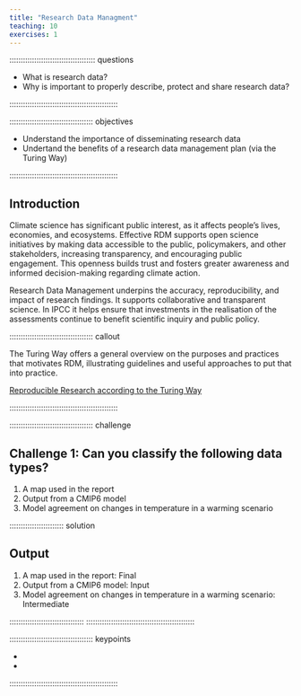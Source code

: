 ```yaml
---
title: "Research Data Managment"
teaching: 10
exercises: 1
---
```


:::::::::::::::::::::::::::::::::::::: questions

- What is research data?
- Why is important to properly describe, protect and share research data?
  
::::::::::::::::::::::::::::::::::::::::::::::::

::::::::::::::::::::::::::::::::::::: objectives

- Understand the importance of disseminating research data
- Undertand the benefits of a research data management plan (via the Turing Way)

::::::::::::::::::::::::::::::::::::::::::::::::


## Introduction

Climate science has significant public interest, as it affects people’s lives, economies, and ecosystems. Effective RDM supports open science initiatives by making data accessible to the public, policymakers, and other stakeholders, increasing transparency, and encouraging public engagement. This openness builds trust and fosters greater awareness and informed decision-making regarding climate action.

Research Data Management underpins the accuracy, reproducibility, and impact of research findings. It supports collaborative and transparent science. In IPCC it helps ensure that investments in the realisation of the assessments continue to benefit scientific inquiry and public policy.

::::::::::::::::::::::::::::::::::::: callout

The Turing Way offers a general overview on the purposes and practices that motivates RDM, illustrating guidelines and useful approaches to put that into practice. 

[Reproducible Research according to the Turing Way](https://book.the-turing-way.org/reproducible-research/rdm/rdm-dmp)


::::::::::::::::::::::::::::::::::::::::::::::::



::::::::::::::::::::::::::::::::::::: challenge

## Challenge 1: Can you classify the following data types?

1. A map used in the report
2. Output from a CMIP6 model
3. Model agreement on changes in temperature in a warming scenario

:::::::::::::::::::::::: solution

## Output

1. A map used in the report: Final
2. Output from a CMIP6 model: Input
3. Model agreement on changes in temperature in a warming scenario: Intermediate

:::::::::::::::::::::::::::::::::
::::::::::::::::::::::::::::::::::::::::::::::::

::::::::::::::::::::::::::::::::::::: keypoints

- 
- 

::::::::::::::::::::::::::::::::::::::::::::::::
